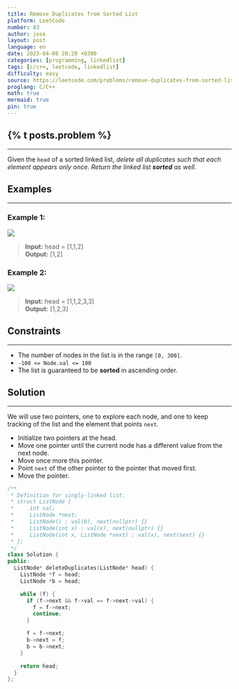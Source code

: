 ```yaml
---
title: Remove Duplicates from Sorted List
platform: LeetCode
number: 83
author: jose
layout: post
language: en
date: 2023-04-08 20:20 +0300
categories: [programming, linkedlist]
tags: [c/c++, leetcode, linkedlist]
difficulty: easy
source: https://leetcode.com/problems/remove-duplicates-from-sorted-list/
proglang: C/C++
math: true
mermaid: true
pin: true
---
```

## {% t posts.problem %}
---
Given the `head` of a sorted linked list, *delete all duplicates such that each element appears only once. Return the linked list **sorted** as well*.

## Examples
---
### **Example 1:**
<img src="https://assets.leetcode.com/uploads/2021/01/04/list1.jpg" />  

>**Input:** head = [1,1,2]  
>**Output:** [1,2]  

### **Example 2:**
<img src="https://assets.leetcode.com/uploads/2021/01/04/list2.jpg" />  

>**Input:** head = [1,1,2,3,3]  
>**Output:** [1,2,3]  

## Constraints
---
- The number of nodes in the list is in the range `[0, 300]`.  
- `-100 <= Node.val <= 100`  
- The list is guaranteed to be **sorted** in ascending order.  

## Solution
---
We will use two pointers, one to explore each node, and one to keep tracking of the list and the element that points `next`.  
- Initialize two pointers at the head.  
- Move one pointer until the current node has a different value from the next node.  
- Move once more this pointer.  
- Point `next` of the other pointer to the pointer that moved first.  
- Move the pointer.  

```c++
/**
 * Definition for singly-linked list.
 * struct ListNode {
 *     int val;
 *     ListNode *next;
 *     ListNode() : val(0), next(nullptr) {}
 *     ListNode(int x) : val(x), next(nullptr) {}
 *     ListNode(int x, ListNode *next) : val(x), next(next) {}
 * };
 */
class Solution {
public:
  ListNode* deleteDuplicates(ListNode* head) {    
    ListNode *f = head;
    ListNode *b = head;

    while (f) {
      if (f->next && f->val == f->next->val) {
        f = f->next;
        continue;
      }

      f = f->next;
      b->next = f;
      b = b->next;
    }

    return head;
  }
};
```
